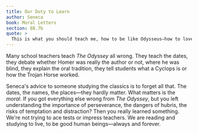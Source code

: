 ```yaml
---
title: Our Duty to Learn
author: Seneca
book: Moral Letters
section: 88.7b
quote: >
  This is what you should teach me, how to be like Odysseus—how to love my country, wife and father, and how, even after suffering shipwreck, I might keep sailing on course to those honorable ends.
---
```


Many school teachers teach _The Odyssey_ all wrong. They teach the dates, they debate whether Homer was really the author or not, where he was blind, they explain the oral tradition, they tell students what a Cyclops is or how the Trojan Horse worked.

Seneca's advice to someone studying the classics is to forget all that. The dates, the names, the places—they hardly matter. What matters is the _moral_. If you got everything else wrong from _The Odyssey_, but you left understanding the importance of perseverance, the dangers of hubris, the risks of temptation and distraction? Then you really learned something. We're not trying to ace tests or impress teachers. We are reading and studying to live, to be good human beings—always and forever.
